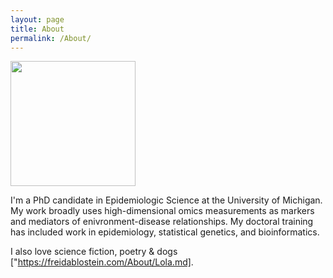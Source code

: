 ```yaml
---
layout: page
title: About
permalink: /About/
---
```


<img src="/assets/blostein_freid.jpg" width="200">

I'm a PhD candidate in Epidemiologic Science at the University of Michigan. My work broadly uses high-dimensional omics measurements as markers and mediators of enivronment-disease relationships.
My doctoral training has included work in epidemiology, statistical genetics, and bioinformatics. 

I also love science fiction, poetry & dogs ["https://freidablostein.com/About/Lola.md].
